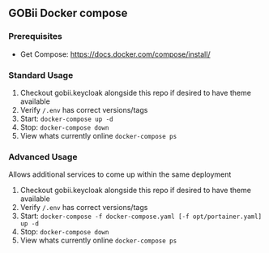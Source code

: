 ## GOBii Docker compose

### Prerequisites
* Get Compose: https://docs.docker.com/compose/install/ 

### Standard Usage

1. Checkout gobii.keycloak alongside this repo if desired to have theme available
1. Verify `/.env` has correct versions/tags
1. Start: `docker-compose up -d`
1. Stop: `docker-compose down`
1. View whats currently online `docker-compose ps`

### Advanced Usage
Allows additional services to come up within the same deployment

1. Checkout gobii.keycloak alongside this repo if desired to have theme available
1. Verify `/.env` has correct versions/tags
1. Start: `docker-compose -f docker-compose.yaml [-f opt/portainer.yaml] up -d`
1. Stop: `docker-compose down`
1. View whats currently online `docker-compose ps`